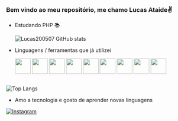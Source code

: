 
### Bem vindo ao meu repositório, me chamo Lucas Ataide✌️

- Estudando PHP 📚

  ![Lucas200507 GitHub stats](https://github-readme-stats.vercel.app/api?username=Lucas200507&show_icons=true&theme=radical)        

- Linguagens / ferramentas que já utilizei
        <br>
  <div style="display:inline_block">
          <img align="center" style="height: 3em;" src="https://cdn.jsdelivr.net/gh/devicons/devicon@latest/icons/java/java-original.svg" />          
          <img align="center" style="height: 3em;" src="https://cdn.jsdelivr.net/gh/devicons/devicon@latest/icons/androidstudio/androidstudio-original.svg" /> 
          <img align="center" style="height: 3em;" src="https://cdn.jsdelivr.net/gh/devicons/devicon@latest/icons/javascript/javascript-original.svg" />
          <img align="center" style="height: 3em;" src="https://cdn.jsdelivr.net/gh/devicons/devicon@latest/icons/html5/html5-original-wordmark.svg" />
          <img align="center" style="height: 3em;" src="https://cdn.jsdelivr.net/gh/devicons/devicon@latest/icons/css3/css3-original-wordmark.svg" />
          <img align="center" style="height: 3em;" src="https://cdn.jsdelivr.net/gh/devicons/devicon@latest/icons/php/php-original.svg" />
          <img align="center" style="height: 3em;" src="https://cdn.jsdelivr.net/gh/devicons/devicon@latest/icons/mysql/mysql-original-wordmark.svg" />
          <img align="center" style="height: 3em;" src="https://cdn.jsdelivr.net/gh/devicons/devicon@latest/icons/c/c-original.svg" />
          <img align="center" style="height: 3em;" src="https://cdn.jsdelivr.net/gh/devicons/devicon@latest/icons/python/python-original.svg" />          
             <!--<img align="center" alt="html5" src="https://img.shields.io/badge/HTML5-E34F26?style=for-the-badge&logo=html5&logoColor=white">
           <img align="center" alt="css3" src="https://img.shields.io/badge/CSS3-1572B6?style=for-the-badge&logo=css3&logoColor=white">
          <img align="center" alt="c" src="https://img.shields.io/badge/C-00599C?style=for-the-badge&logo=c&logoColor=white">
           <img align="center" alt="java" src="https://img.shields.io/badge/Java-ED8B00?style=for-the-badge&logo=openjdk&logoColor=white">
          <img align="center" alt="JS" src="https://img.shields.io/badge/JavaScript-F7DF1E?style=for-the-badge&logo=javascript&logoColor=black">  -->          
  </div>
        <br>              
![Top Langs](https://github-readme-stats.vercel.app/api/top-langs/?username=Lucas200507&layout=compact)
<br>

- Amo a tecnologia e gosto de aprender novas linguagens 

[![Instagram](https://img.shields.io/badge/Instagram-E4405F?style=for-the-badge&logo=instagram&logoColor=white)](https://instagram.com/lucas._ide)

